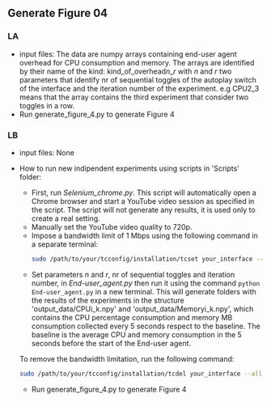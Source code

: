 ## Generate Figure 04

### LA
* input files: The data are numpy arrays containing end-user agent overhead for CPU consumption and memory.
The arrays are identified by their name of the kind: kind_of_overhead*n*_*r* with *n* and *r* two parameters that identify
nr of sequential toggles of the autoplay switch of the interface and the iteration number of the experiment. e.g CPU2_3 means that
the array contains the third experiment that consider two toggles in a row.
* Run generate_figure_4.py to generate Figure 4

### LB
* input files: None
* How to run new indipendent experiments using scripts in 'Scripts' folder:

  - First, run *Selenium_chrome.py*. This script will automatically open a Chrome browser and start a YouTube video session as specified in the script. The script will not generate any results, it is used only to create a real setting.
  - Manually set the YouTube video quality to 720p.
  - Impose a bandwidth limit of 1 Mbps using the following command in a separate terminal:
    ```bash
    sudo /path/to/your/tcconfig/installation/tcset your_interface --rate 1000kbps --direction incoming
  - Set parameters *n* and *r*, nr of sequential toggles and iteration number, in *End-user_agent.py* then run it using the command `python End-user_agent.py` in a new terminal. This will generate folders with the results of 
  the experiments in the structure 'output_data/CPUi_k.npy' and 'output_data/Memoryi_k.npy', which contains the CPU percentage consumption and memory MB consumption collected every 5 seconds respect to the baseline. 
  The baseline is the average CPU and memory consumption in the 5 seconds before the start of the End-user agent.

  To remove the bandwidth limitation, run the following command:
    ```bash
    sudo /path/to/your/tcconfig/installation/tcdel your_interface --all
    ```

  - Run generate_figure_4.py to generate Figure 4